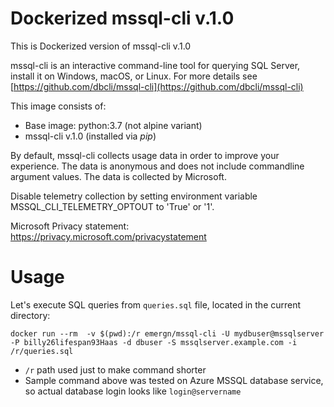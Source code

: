 # Dockerized mssql-cli v.1.0

This is Dockerized version of mssql-cli v.1.0

mssql-cli is an interactive command-line tool for querying SQL Server, install it on Windows, macOS, or Linux. For more details see [https://github.com/dbcli/mssql-cli](https://github.com/dbcli/mssql-cli)


This image consists of:

* Base image: python:3.7 (not alpine variant)
* mssql-cli v.1.0 (installed via *pip*)

By default, mssql-cli collects usage data in order to improve your experience. The data is anonymous and does not include commandline argument values. The data is collected by Microsoft.

Disable telemetry collection by setting environment variable MSSQL_CLI_TELEMETRY_OPTOUT to 'True' or '1'.

Microsoft Privacy statement: https://privacy.microsoft.com/privacystatement

# Usage

Let's execute SQL queries from `queries.sql` file, located in the current directory:

```
docker run --rm  -v $(pwd):/r emergn/mssql-cli -U mydbuser@mssqlserver -P billy26lifespan93Haas -d dbuser -S mssqlserver.example.com -i /r/queries.sql
```

* `/r` path used just to make command shorter
* Sample command above was tested on Azure MSSQL database service, so actual database login looks like `login@servername`
